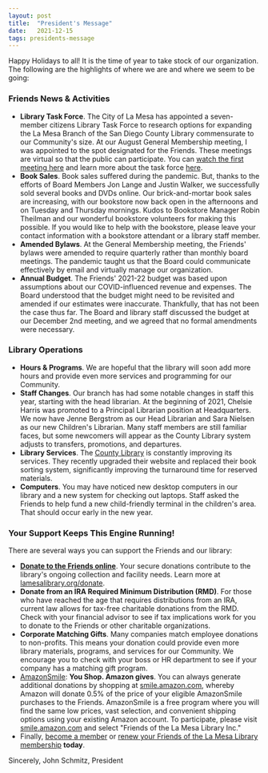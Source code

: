 ```yaml
---
layout: post
title:  "President's Message"
date:   2021-12-15
tags: presidents-message
---
```


Happy Holidays to all! It is the time of year to take stock of our organization. The following are the highlights of where we are and where we seem to be going:
 
### Friends News & Activities

- **Library Task Force**.  The City of La Mesa has appointed a seven-member citizens Library Task Force to research options for expanding the La Mesa Branch of the San Diego County Library commensurate to our Community's size. At our August General Membership meeting, I was appointed to the spot designated for the Friends. These meetings are virtual so that the public can participate.  You can [watch the first meeting here](https://www.cityoflamesa.us/CivicMedia?CID=15) and learn more about the task force [here](https://www.cityoflamesa.us/1682/Library-Task-Force). 
- **Book Sales**.  Book sales suffered during the pandemic. But, thanks to the efforts of Board Members Jon Lange and Justin Walker, we successfully sold several books and DVDs online. Our brick-and-mortar book sales are increasing, with our bookstore now back open in the afternoons and on Tuesday and Thursday mornings. Kudos to Bookstore Manager Robin Theilman and our wonderful bookstore volunteers for making this possible. If you would like to help with the bookstore, please leave your contact information with a bookstore attendant or a library staff member. 
- **Amended Bylaws**.  At the General Membership meeting, the Friends' bylaws were amended to require quarterly rather than monthly board meetings. The pandemic taught us that the Board could communicate effectively by email and virtually manage our organization. 
- **Annual Budget**.  The Friends' 2021-22 budget was based upon assumptions about our COVID-influenced revenue and expenses. The Board understood that the budget might need to be revisited and amended if our estimates were inaccurate. Thankfully, that has not been the case thus far. The Board and library staff discussed the budget at our December 2nd meeting, and we agreed that no formal amendments were necessary. 
 
### Library Operations

- **Hours & Programs**.  We are hopeful that the library will soon add more hours and provide even more services and programming for our Community.
- **Staff Changes**.  Our branch has had some notable changes in staff this year, starting with the head librarian. At the beginning of 2021, Chelsie Harris was promoted to a Principal Librarian position at Headquarters. We now have Jenne Bergstrom as our Head Librarian and Sara Nielsen as our new Children's Librarian. Many staff members are still familiar faces, but some newcomers will appear as the County Library system adjusts to transfers, promotions, and departures.
- **Library Services**.  The [County Library](https://www.sdcl.org/) is constantly improving its services. They recently upgraded their website and replaced their book sorting system, significantly improving the turnaround time for reserved materials. 
- **Computers**.  You may have noticed new desktop computers in our library and a new system for checking out laptops. Staff asked the Friends to help fund a new child-friendly terminal in the children's area. That should occur early in the new year.
 
### Your Support Keeps This Engine Running!

There are several ways you can support the Friends and our library:

- [**Donate to the Friends online**](https://www.lamesalibrary.org/support/donate/). Your secure donations contribute to the library's ongoing collection and facility needs. Learn more at [lamesalibrary.org/donate](https://www.lamesalibrary.org/support/donate/).
- **Donate from an IRA Required Minimum Distribution (RMD)**. For those who have reached the age that requires distributions from an IRA, current law allows for tax-free charitable donations from the RMD. Check with your financial advisor to see if tax implications work for you to donate to the Friends or other charitable organizations.
- **Corporate Matching Gifts**. Many companies match employee donations to non-profits. This means your donation could provide even more library materials, programs, and services for our Community. We encourage you to check with your boss or HR department to see if your company has a matching gift program.
- [AmazonSmile](https://smile.amazon.com/ch/33-0638967): **You Shop. Amazon gives**. You can always generate additional donations by shopping at [smile.amazon.com](https://smile.amazon.com/ch/33-0638967), whereby Amazon will donate 0.5% of the price of your eligible AmazonSmile purchases to the Friends. AmazonSmile is a free program where you will find the same low prices, vast selection, and convenient shipping options using your existing Amazon account. To participate, please visit [smile.amazon.com](https://smile.amazon.com/ch/33-0638967) and select "Friends of the La Mesa Library Inc."
- Finally, [become a member](https://www.lamesalibrary.org/support/membership/) or [renew your Friends of the La Mesa Library membership](https://www.lamesalibrary.org/support/membership/) **today**.
 
Sincerely,
­John Schmitz, President 